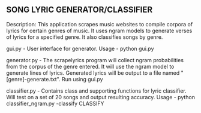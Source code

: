 SONG LYRIC GENERATOR/CLASSIFIER
-------------------------------
Description: This application scrapes music websites to compile corpora of lyrics for certain genres of music. It uses ngram models to generate verses of lyrics for a specified genre. It also classifies songs by genre.

gui.py - User interface for generator. Usage - python gui.py

generator.py - The scrapelyrics program will collect ngram probabilities from the corpus of the genre entered. It will use the ngram model to generate lines of lyrics. Generated lyrics will be output to a file named "[genre]-generate.txt". Run using gui.py

classifier.py - Contains class and supporting functions for lyric classifier. Will test on a set of 20 songs and output resulting accuracy.
Usage - python classifier_ngram.py -classify CLASSIFY